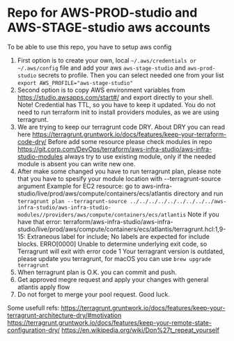 # Repo for AWS-PROD-studio and AWS-STAGE-studio aws accounts

To be able to use this repo, you have to setup aws config
1. First option is to create your own, local `~/.aws/credentials or ~/.aws/config` file and add your aws `aws-stage-studio` and `aws-prod-studio` secrets to profile. Then you can select needed one from your list `export AWS_PROFILE="aws-stage-studio"`
2. Second option is to copy AWS environment variables from https://studio.awsapps.com/start#/ and export directly to your shell.
Note! Credential has TTL, so you have to keep it updated.
You do not need to run terraform init to install providers modules, as we are using terragrunt.
3. We are trying to keep our terragrunt code DRY. About DRY you can read here https://terragrunt.gruntwork.io/docs/features/keep-your-terraform-code-dry/
Before add some resource please check modules in repo https://git.corp.com/DevOps/terraform/aws-infra-studio/aws-infra-studio-modules always try to use existing module, only if the needed module is absent you can write new one.
4. After make some changed you have to run terragrunt plan, please note that you have to spesify your module location with --terragrunt-source argument
Example for EC2 resource:
go to aws-infra-studio/live/prod/aws/compute/containers/ecs/atlantis directory and run
`terragrunt plan --terragrunt-source ../../../../../../../../../aws-infra-studio/aws-infra-studio-modules//providers/aws/compute/containers/ecs/atlantis`
Note if you have that error:
terraform/aws-infra-studio/aws-infra-studio/live/prod/aws/compute/containers/ecs/atlantis/terragrunt.hcl:1,9-15: Extraneous label for include; No labels are expected for include blocks.
ERRO[0000] Unable to determine underlying exit code, so Terragrunt will exit with error code 1
Your terragrant version is outdated, please update you terragrunt, for macOS you can use `brew upgrade terragrunt`
5. When terragrunt plan is O.K. you can commit and push.
6. Get approved megre request and apply your changes with general atlantis apply flow
7. Do not forget to merge your pool request. Good luck.


Some usefull refs:
https://terragrunt.gruntwork.io/docs/features/keep-your-terragrunt-architecture-dry/#motivation
https://terragrunt.gruntwork.io/docs/features/keep-your-remote-state-configuration-dry/
https://en.wikipedia.org/wiki/Don%27t_repeat_yourself

